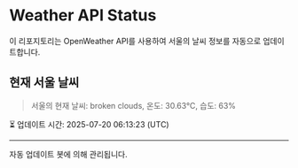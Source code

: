 
# Weather API Status

이 리포지토리는 OpenWeather API를 사용하여 서울의 날씨 정보를 자동으로 업데이트합니다.

## 현재 서울 날씨
> 서울의 현재 날씨: broken clouds, 온도: 30.63°C, 습도: 63%

⏳ 업데이트 시간: 2025-07-20 06:13:23 (UTC)

---
자동 업데이트 봇에 의해 관리됩니다.
